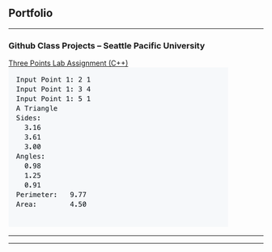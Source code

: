 ## Portfolio

---

### Github Class Projects – Seattle Pacific University

[Three Points Lab Assignment (C++)](/three-points-lab.md)
<img src="images/Screen Shot 2019-12-08 at 19.03.45.png?raw=true"/>

---








---
<!-- Remove above link if you don't want to attibute -->
